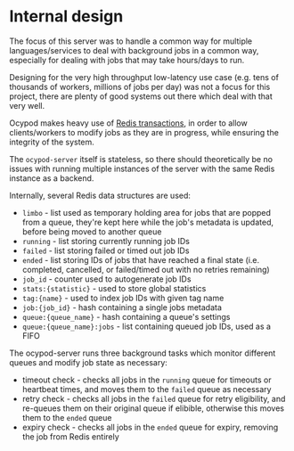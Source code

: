 # Internal design

The focus of this server was to handle a common way for multiple languages/services to deal with background jobs in a common way, especially for dealing with jobs that may take hours/days to run.

Designing for the very high throughput low-latency use case (e.g. tens of thousands of workers, millions of jobs per day) was not a focus for this project, there are plenty of good systems out there which deal with that very well.

Ocypod makes heavy use of [Redis transactions](https://redis.io/topics/transactions), in order to allow clients/workers to modify jobs as they are in progress, while ensuring the integrity of the system.

The `ocypod-server` itself is stateless, so there should theoretically be no issues with running multiple instances of the server with the same Redis instance as a backend.

Internally, several Redis data structures are used:

* `limbo` - list used as temporary holding area for jobs that are popped from a queue, they're kept here while the job's metadata is updated, before being moved to another queue
* `running` - list storing currently running job IDs
* `failed` - list storing failed or timed out job IDs
* `ended` - list storing IDs of jobs that have reached a final state (i.e. completed, cancelled, or failed/timed out with no retries remaining)
* `job_id` - counter used to autogenerate job IDs
* `stats:{statistic}` - used to store global statistics
* `tag:{name}` - used to index job IDs with given tag name
* `job:{job_id}` - hash containing a single jobs metadata
* `queue:{queue_name}` - hash containing a queue's settings
* `queue:{queue_name}:jobs` - list containing queued job IDs, used as a FIFO

The ocypod-server runs three background tasks which monitor different queues and modify job state as necessary:

* timeout check - checks all jobs in the `running` queue for timeouts or heartbeat times, and moves them to the `failed` queue as necessary
* retry check - checks all jobs in the `failed` queue for retry eligibility, and re-queues them on their original queue if elibible, otherwise this moves them to the `ended` queue
* expiry check - checks all jobs in the `ended` queue for expiry, removing the job from Redis entirely
